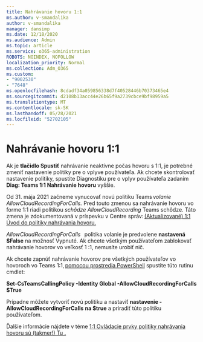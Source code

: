 ```yaml
---
title: Nahrávanie hovoru 1:1
ms.author: v-smandalika
author: v-smandalika
manager: dansimp
ms.date: 12/18/2020
ms.audience: Admin
ms.topic: article
ms.service: o365-administration
ROBOTS: NOINDEX, NOFOLLOW
localization_priority: Normal
ms.collection: Adm_O365
ms.custom:
- "9002530"
- "7648"
ms.openlocfilehash: 8cdadf34a059856338d7f40528446b70373465e4
ms.sourcegitcommit: d2108b13acc44e26b65f9a2739cbce9bf98959a5
ms.translationtype: MT
ms.contentlocale: sk-SK
ms.lasthandoff: 05/28/2021
ms.locfileid: "52702105"
---
```

# <a name="11-call-recording"></a>Nahrávanie hovoru 1:1

Ak je **tlačidlo Spustiť** nahrávanie neaktívne počas hovoru s 1:1, je potrebné zmeniť nastavenie politiky pre o vplyve používateľa. Ak chcete skontrolovať nastavenie politiky, spustite Diagnostiku pre o vplyv používateľa zadaním **Diag: Teams 1:1 Nahrávanie hovoru** vyššie.     

Od 31. mája 2021 začneme vynucovať novú politiku Teams *volanie AllowCloudRecordingForCalls.* Pred touto zmenou sa nahrávanie hovoru vo forme 1:1 riadi politikou *schôdze AllowCloudRecording* Teams schôdze. Táto zmena je zdokumentovaná v príspevku v Centre správ: [(Aktualizované) 1:1 Úvod do politiky nahrávania hovoru.](https://portal.microsoft.com/Adminportal/Home?ref=MessageCenter/:/messages/MC238796)  

*AllowCloudRecordingForCalls*   politika volanie je predvolene **nastavená $False** na možnosť Vypnuté. Ak chcete všetkým používateľom zablokovať nahrávanie hovorov vo veľkosť 1 :1, nemusíte urobiť nič.  

Ak chcete zapnúť nahrávanie hovorov pre všetkých používateľov vo hovoroch vo Teams 1:1, [pomocou prostredia PowerShell](/microsoftteams/teams-powershell-install) spustite túto rutinu cmdlet: 

**Set-CsTeamsCallingPolicy -Identity Global -AllowCloudRecordingForCalls $True** 

Prípadne môžete vytvoriť novú politiku a nastaviť **nastavenie -AllowCloudRecordingForCalls** **na $true** a priradiť túto politiku používateľom. 

Ďalšie informácie nájdete v téme [1:1 Ovládacie prvky politiky nahrávania hovoru sú (takmer!) Tu .](https://techcommunity.microsoft.com/t5/microsoft-teams-support/1-1-call-recording-policy-controls-are-almost-here/ba-p/2217668)
